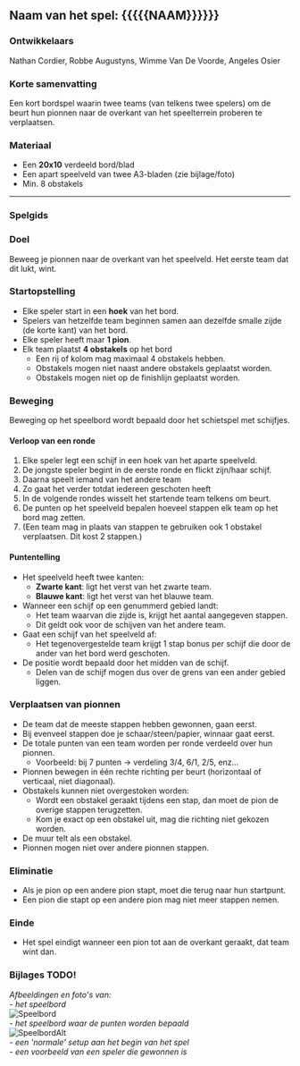 ## Naam van het spel: {{{{{NAAM}}}}}}

### Ontwikkelaars

Nathan Cordier, Robbe Augustyns, Wimme Van De Voorde, Angeles Osier

### Korte samenvatting
Een kort bordspel waarin twee teams (van telkens twee spelers) om de beurt hun pionnen naar de overkant van het speelterrein proberen te verplaatsen.  

### Materiaal

* Een **20x10** verdeeld bord/blad
* Een apart speelveld van twee A3-bladen (zie bijlage/foto)
* Min. 8 obstakels

---

### Spelgids

### Doel
Beweeg je pionnen naar de overkant van het speelveld. Het eerste team dat dit lukt, wint.  

### Startopstelling
* Elke speler start in een **hoek** van het bord.
* Spelers van hetzelfde team beginnen samen aan dezelfde smalle zijde (de korte kant) van het bord. 
* Elke speler heeft maar **1 pion**.
* Elk team plaatst **4 obstakels** op het bord
  * Een rij of kolom mag maximaal 4 obstakels hebben.
  * Obstakels mogen niet naast andere obstakels geplaatst worden.
  * Obstakels mogen niet op de finishlijn geplaatst worden.

### Beweging

Beweging op het speelbord wordt bepaald door het schietspel met schijfjes.

#### Verloop van een ronde
1. Elke speler legt een schijf in een hoek van het aparte speelveld.  
2. De jongste speler begint in de eerste ronde en flickt zijn/haar schijf.  
3. Daarna speelt iemand van het andere team  
4. Zo gaat het verder totdat iedereen geschoten heeft  
5. In de volgende rondes wisselt het startende team telkens om beurt.  
6. De punten op het speelveld bepalen hoeveel stappen elk team op het bord mag zetten.
7. (Een team mag in plaats van stappen te gebruiken ook 1 obstakel verplaatsen. Dit kost 2 stappen.)

#### Puntentelling
* Het speelveld heeft twee kanten:  
  * **Zwarte kant**: ligt het verst van het zwarte team.  
  * **Blauwe kant**: ligt het verst van het blauwe team.  
* Wanneer een schijf op een genummerd gebied landt:  
  * Het team waarvan die zijde is, krijgt het aantal aangegeven stappen.  
  * Dit geldt ook voor de schijven van het andere team.  
* Gaat een schijf van het speelveld af:  
  * Het tegenovergestelde team krijgt 1 stap bonus per schijf die door de ander van het bord werd geschoten.  
* De positie wordt bepaald door het midden van de schijf.  
  * Delen van de schijf mogen dus over de grens van een ander gebied liggen.  

### Verplaatsen van pionnen
* De team dat de meeste stappen hebben gewonnen, gaan eerst.
* Bij evenveel stappen doe je schaar/steen/papier, winnaar gaat eerst.
* De totale punten van een team worden per ronde verdeeld over hun pionnen.  
  * Voorbeeld: bij 7 punten → verdeling 3/4, 6/1, 2/5, enz...
* Pionnen bewegen in één rechte richting per beurt (horizontaal of verticaal, niet diagonaal).  
* Obstakels kunnen niet overgestoken worden:  
  * Wordt een obstakel geraakt tijdens een stap, dan moet de pion de overige stappen terugzetten.  
  * Kom je exact op een obstakel uit, mag die richting niet gekozen worden.
* De muur telt als een obstakel.
* Pionnen mogen niet over andere pionnen stappen.

### Eliminatie
* Als je pion op een andere pion stapt, moet die terug naar hun startpunt.
* Een pion die stapt op een andere pion mag niet meer stappen nemen.

### Einde
* Het spel eindigt wanneer een pion tot aan de overkant geraakt, dat team wint dan.


### Bijlages TODO!

_Afbeeldingen en foto's van:_ \
_- het speelbord_\
   ![Speelbord](https://media.discordapp.net/attachments/1417513343316656240/1417928855443738755/IMG_3483.jpg?ex=68cc44a6&is=68caf326&hm=82a69fa36565f5f7f5d0382a90f3d4cc8416a6b635587d7ef66734fb8d2d2daa&format=webp&width=726&height=968)\
   _- het speelbord waar de punten worden bepaald_\
   ![SpeelbordAlt](https://media.discordapp.net/attachments/1417513343316656240/1420446594712731752/IMG_3499.jpg?ex=68d56d7a&is=68d41bfa&hm=ad9373a07de37ee64d045de97bdf5670e63b7b0ab3f1919f47c98f7c26a2ccb5&=&width=698&height=930)\
_- een 'normale' setup aan het begin van het spel_\
_- een voorbeeld van een speler die gewonnen is_
